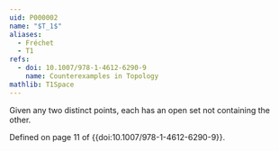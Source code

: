 ```yaml
---
uid: P000002
name: "$T_1$"
aliases:
  - Fréchet
  - T1
refs:
  - doi: 10.1007/978-1-4612-6290-9
    name: Counterexamples in Topology
mathlib: T1Space
---
```


Given any two distinct points, each has an open set not containing the other.

Defined on page 11 of {{doi:10.1007/978-1-4612-6290-9}}.
